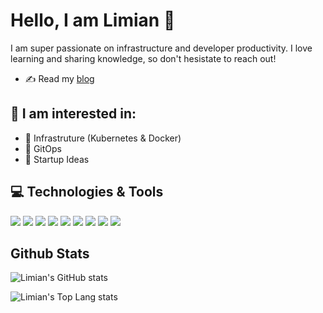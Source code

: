 # Hello, I am Limian 👋

I am super passionate on infrastructure and developer productivity. I love learning and sharing knowledge, so don't hesistate to reach out!

* ✍️ Read my [blog](https://limianwang.medium.com)

## 🌱 I am interested in:
* 💼 Infrastruture (Kubernetes & Docker)
* 🧰 GitOps
* 🤔 Startup Ideas


## 💻 Technologies & Tools

![](https://img.shields.io/badge/-Go-black?logo=go&logoColor=white)
![](https://img.shields.io/badge/-Javascript-black?logo=javascript&logoColor=white)
![](https://img.shields.io/badge/-Python-black?logo=python&logoColor=white)
![](https://img.shields.io/badge/-Docker-black?logo=docker&logoColor=white)
![](https://img.shields.io/badge/-Kubernetes-black?logo=kubernetes&logoColor=white)
![](https://img.shields.io/badge/-Git-black?logo=git&logoColor=white)
![](https://img.shields.io/badge/-AWS-black?logo=amazon&logoColor=white)
![](https://img.shields.io/badge/-Github-black?logo=github&logoColor=white)
![](https://img.shields.io/badge/-MongoDB-black?logo=mongodb&logoColor=white)

## Github Stats
![Limian's GitHub stats](https://github-readme-stats.vercel.app/api?username=limianwang&count_private=&include_all_commits=true)

![Limian's Top Lang stats](https://github-readme-stats.vercel.app/api/top-langs/?username=limianwang)

<!--
**limianwang/limianwang** is a ✨ _special_ ✨ repository because its `README.md` (this file) appears on your GitHub profile.

Here are some ideas to get you started:

- 🔭 I’m currently working on ...
- 🌱 I’m currently learning ...
- 👯 I’m looking to collaborate on ...
- 🤔 I’m looking for help with ...
- 💬 Ask me about ...
- 📫 How to reach me: ...
- 😄 Pronouns: ...
- ⚡ Fun fact: ...
-->

